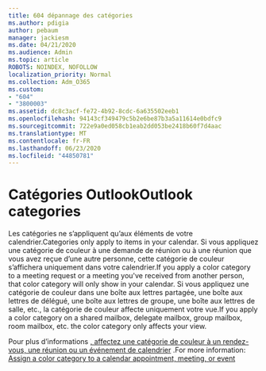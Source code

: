 ```yaml
---
title: 604 dépannage des catégories
ms.author: pdigia
author: pebaum
manager: jackiesm
ms.date: 04/21/2020
ms.audience: Admin
ms.topic: article
ROBOTS: NOINDEX, NOFOLLOW
localization_priority: Normal
ms.collection: Adm_O365
ms.custom:
- "604"
- "3800003"
ms.assetid: dc8c3acf-fe72-4b92-8cdc-6a635502eeb1
ms.openlocfilehash: 94143cf349479c5b2e6be87b3a5a11614e0bdfc9
ms.sourcegitcommit: 722e9a0ed058cb1eab2dd053be2418b60f7d4aac
ms.translationtype: MT
ms.contentlocale: fr-FR
ms.lasthandoff: 06/23/2020
ms.locfileid: "44850781"
---
```

# <a name="outlook-categories"></a><span data-ttu-id="bb157-102">Catégories Outlook</span><span class="sxs-lookup"><span data-stu-id="bb157-102">Outlook categories</span></span>

<span data-ttu-id="bb157-103">Les catégories ne s’appliquent qu’aux éléments de votre calendrier.</span><span class="sxs-lookup"><span data-stu-id="bb157-103">Categories only apply to items in your calendar.</span></span> <span data-ttu-id="bb157-104">Si vous appliquez une catégorie de couleur à une demande de réunion ou à une réunion que vous avez reçue d’une autre personne, cette catégorie de couleur s’affichera uniquement dans votre calendrier.</span><span class="sxs-lookup"><span data-stu-id="bb157-104">If you apply a color category to a meeting request or a meeting you've received from another person, that color category will only show in your calendar.</span></span>  <span data-ttu-id="bb157-105">Si vous appliquez une catégorie de couleur dans une boîte aux lettres partagée, une boîte aux lettres de délégué, une boîte aux lettres de groupe, une boîte aux lettres de salle, etc., la catégorie de couleur affecte uniquement votre vue.</span><span class="sxs-lookup"><span data-stu-id="bb157-105">If you apply a color category on a shared mailbox, delegate mailbox, group mailbox, room mailbox, etc. the color category only affects your view.</span></span>

<span data-ttu-id="bb157-106">Pour plus d’informations [, affectez une catégorie de couleur à un rendez-vous, une réunion ou un événement de calendrier](https://support.microsoft.com/office/750596d9-707d-4412-8c0e-7fdc0fc52527) .</span><span class="sxs-lookup"><span data-stu-id="bb157-106">For more information: [Assign a color category to a calendar appointment, meeting, or event](https://support.microsoft.com/office/750596d9-707d-4412-8c0e-7fdc0fc52527)</span></span>
